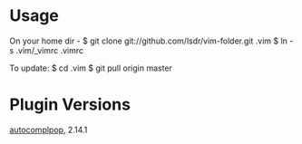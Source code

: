 # Usage

On your home dir -
    $ git clone git://github.com/lsdr/vim-folder.git .vim
    $ ln -s .vim/_vimrc .vimrc

To update:
    $ cd .vim
    $ git pull origin master

# Plugin Versions

[autocomplpop](http://www.vim.org/scripts/script.php?script_id=1879), 2.14.1
